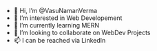 - 👋 Hi, I’m @VasuNamanVerma
- 👀 I’m interested in Web Developement
- 🌱 I’m currently learning MERN
- 💞️ I’m looking to collaborate on WebDev Projects
- 📫 I can be reached via LinkedIn

<!---
VasuNVerma/VasuNVerma is a ✨ special ✨ repository because its `README.md` (this file) appears on your GitHub profile.
You can click the Preview link to take a look at your changes.
--->
